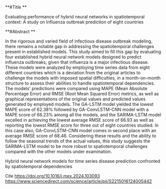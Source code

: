 **#Title **

Evaluating performance of hybrid neural networks in spatiotemporal context: A study on Influenza outbreak prediction of eight countries

**#Abstract **

In the rigorous and varied field of infectious disease outbreak modeling, there remains a notable gap in addressing the spatiotemporal challenges present in established models. 
This study aimed to fill this gap by evaluating four established hybrid neural network models designed to predict influenza outbreaks, given that influenza is a major infectious disease. 
These models were analyzed by employing time series data from eight different countries which is a deviation from the original articles to challenge the models with imposed spatial difficulties, in a month-on-month structure to assess their abilities to handle spatiotemporal dependencies. 
The models' predictions were compared using MAPE (Mean Absolute Percentage Error) and RMSE (Root Mean Squared Error) metrics, as well as graphical representations of the original values and predicted values generated by employed models. 
The GA-LSTM model yielded the lowest MAPE score of 62.38% followed by GA-ConvLSTM-CNN model with a MAPE score of 66.23% among all the models, and the SARIMA-LSTM model excelled in achieving the lowest average RMSE score of 66.93 as well as reporting the lowest RMSE score for three out of eight countries studied. In this case also, GA-ConvLSTM-CNN model comes in second place with an average RMSE score of 68.46. 
Considering these results and the ability to follow the seasonal trends of the actual values, this study suggests the SARIMA-LSTM model to be more robust to spatiotemporal challenges compared with the other models under examination. 



Hybrid neural network models for time series disease prediction confronted by spatiotemporal dependencies

Cite
https://doi.org/10.1016/j.mex.2024.103093
https://www.sciencedirect.com/science/article/pii/S2215016124005442



